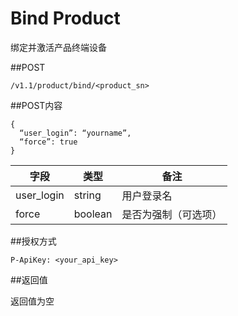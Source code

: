 # Bind Product

绑定并激活产品终端设备

##POST

    /v1.1/product/bind/<product_sn>
##POST内容

    {
      “user_login”: “yourname”,
      “force”: true
    }

|字段| 类型| 备注|
|--|--|--|
|user_login	| string	| 用户登录名|
|force	| boolean|	 是否为强制（可选项）|

##授权方式

    P-ApiKey: <your_api_key>

##返回值

返回值为空
